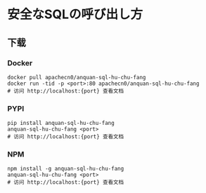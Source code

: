 # 安全なSQLの呼び出し方

## 下载

### Docker

```
docker pull apachecn0/anquan-sql-hu-chu-fang
docker run -tid -p <port>:80 apachecn0/anquan-sql-hu-chu-fang
# 访问 http://localhost:{port} 查看文档
```

### PYPI

```
pip install anquan-sql-hu-chu-fang
anquan-sql-hu-chu-fang <port>
# 访问 http://localhost:{port} 查看文档
```

### NPM

```
npm install -g anquan-sql-hu-chu-fang
anquan-sql-hu-chu-fang <port>
# 访问 http://localhost:{port} 查看文档
```